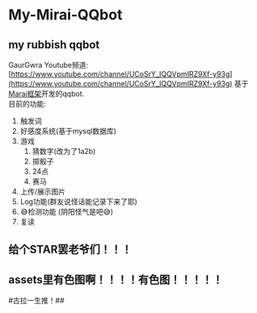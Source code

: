 # My-Mirai-QQbot
## my rubbish qqbot
GaurGwra Youtube频道:[https://www.youtube.com/channel/UCoSrY_IQQVpmIRZ9Xf-y93g](https://www.youtube.com/channel/UCoSrY_IQQVpmIRZ9Xf-y93g)
基于[Marai框架](https://github.com/mamoe/mirai)开发的qqbot.  
目前的功能:
1. 触发词
2. 好感度系统(基于mysql数据库)
3. 游戏
    1. 猜数字(改为了1a2b)
    2. 掷骰子
    3. 24点
    4. 赛马
4. 上传/展示图片
5. Log功能(群友说怪话能记录下来了耶)
6. 😅检测功能 (阴阳怪气是吧😅)
7. 复读
## 给个STAR罢老爷们！！！ ##
## assets里有色图啊！！！！有色图！！！！！ ##
#古拉一生推！##
